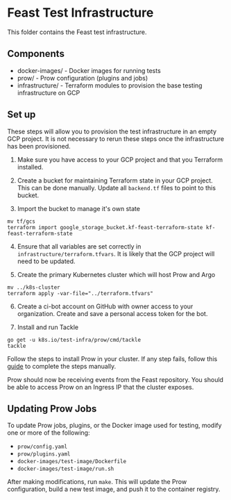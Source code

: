 # Feast Test Infrastructure

This folder contains the Feast test infrastructure.

## Components

* docker-images/ - Docker images for running tests
* prow/ - Prow configuration (plugins and jobs)
* infrastructure/ - Terraform modules to provision the base testing infrastructure on GCP

## Set up

These steps will allow you to provision the test infrastructure in an empty GCP project. It is not necessary to rerun these steps once the infrastructure has been provisioned.

1. Make sure you have access to your GCP project and that you Terraform installed.

2. Create a bucket for maintaining Terraform state in your GCP project. This can be done manually. Update all `backend.tf` files to point to this bucket.

3. Import the bucket to manage it's own state

```
mv tf/gcs
terraform import google_storage_bucket.kf-feast-terraform-state kf-feast-terraform-state
```

4. Ensure that all variables are set correctly in `infrastructure/terraform.tfvars`. It is likely that the GCP project will need to be updated.

5. Create the primary Kubernetes cluster which will host Prow and Argo

```
mv ../k8s-cluster
terraform apply -var-file="../terraform.tfvars"
```

6. Create a ci-bot account on GitHub with owner access to your organization. Create and save a personal access token for the bot.

7. Install and run Tackle

```
go get -u k8s.io/test-infra/prow/cmd/tackle
tackle
```

Follow the steps to install Prow in your cluster. If any step fails, follow this [guide](https://github.com/kubernetes/test-infra/blob/master/prow/getting_started_deploy.md) to complete the steps manually. 

Prow should now be receiving events from the Feast repository. You should be able to access Prow on an Ingress IP that the cluster exposes.

## Updating Prow Jobs

To update Prow jobs, plugins, or the Docker image used for testing, modify one or more of the following: 

- `prow/config.yaml`
- `prow/plugins.yaml`
- `docker-images/test-image/Dockerfile`
- `docker-images/test-image/run.sh`

After making modifications, run `make`. This will update the Prow configuration, build a new test image, and push it to the container registry.